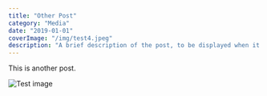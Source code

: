 ```yaml
---
title: "Other Post"
category: "Media"
date: "2019-01-01"
coverImage: "/img/test4.jpeg"
description: "A brief description of the post, to be displayed when it is previewed. Shouldn't be more than a couple of sentences."
---
```


This is another post.

![Test image](/img/test_img.png)
